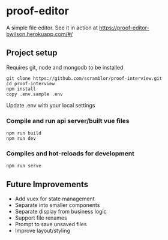 # proof-editor

A simple file editor. See it in action at https://proof-editor-bwilson.herokuapp.com/#/

## Project setup

Requires git, node and mongodb to be installed

```
git clone https://github.com/scramblor/proof-interview.git
cd proof-interview
npm install
copy .env.sample .env
```

Update .env with your local settings

### Compile and run api server/built vue files
```
npm run build
npm run dev
```

### Compiles and hot-reloads for development
```
npm run serve
```

## Future Improvements

* Add vuex for state management
* Separate into smaller components
* Separate display from business logic
* Support file renames
* Prompt to save unsaved files
* Improve layout/styling
